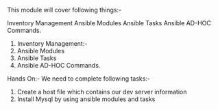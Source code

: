 This module will cover following things:-

Inventory Management
Ansible Modules
Ansible Tasks
Ansible AD-HOC Commands.

1) Inventory Management:-
2) Ansible Modules
3) Ansible Tasks
4) Ansible AD-HOC Commands.

Hands On:-
We need to complete following tasks:-
1) Create a host file which contains our dev server information
2) Install Mysql by using ansible modules and tasks


